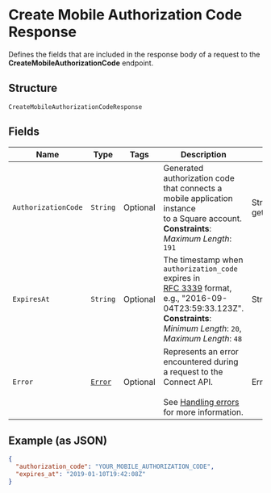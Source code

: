 
# Create Mobile Authorization Code Response

Defines the fields that are included in the response body of
a request to the __CreateMobileAuthorizationCode__ endpoint.

## Structure

`CreateMobileAuthorizationCodeResponse`

## Fields

| Name | Type | Tags | Description | Getter |
|  --- | --- | --- | --- | --- |
| `AuthorizationCode` | `String` | Optional | Generated authorization code that connects a mobile application instance<br>to a Square account.<br>**Constraints**: *Maximum Length*: `191` | String getAuthorizationCode() |
| `ExpiresAt` | `String` | Optional | The timestamp when `authorization_code` expires in<br>[RFC 3339](https://tools.ietf.org/html/rfc3339) format, e.g., "2016-09-04T23:59:33.123Z".<br>**Constraints**: *Minimum Length*: `20`, *Maximum Length*: `48` | String getExpiresAt() |
| `Error` | [`Error`](/doc/models/error.md) | Optional | Represents an error encountered during a request to the Connect API.<br><br>See [Handling errors](https://developer.squareup.com/docs/build-basics/handling-errors) for more information. | Error getError() |

## Example (as JSON)

```json
{
  "authorization_code": "YOUR_MOBILE_AUTHORIZATION_CODE",
  "expires_at": "2019-01-10T19:42:08Z"
}
```

